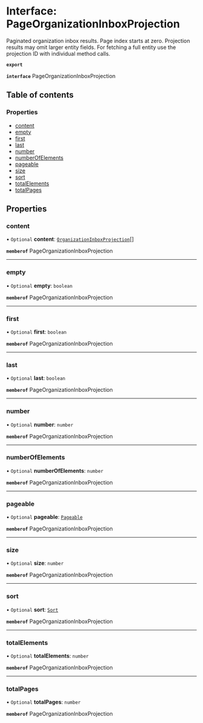 # Interface: PageOrganizationInboxProjection

Paginated organization inbox results. Page index starts at zero. Projection results may omit larger entity fields. For fetching a full entity use the projection ID with individual method calls.

**`export`**

**`interface`** PageOrganizationInboxProjection

## Table of contents

### Properties

- [content](PageOrganizationInboxProjection.md#content)
- [empty](PageOrganizationInboxProjection.md#empty)
- [first](PageOrganizationInboxProjection.md#first)
- [last](PageOrganizationInboxProjection.md#last)
- [number](PageOrganizationInboxProjection.md#number)
- [numberOfElements](PageOrganizationInboxProjection.md#numberofelements)
- [pageable](PageOrganizationInboxProjection.md#pageable)
- [size](PageOrganizationInboxProjection.md#size)
- [sort](PageOrganizationInboxProjection.md#sort)
- [totalElements](PageOrganizationInboxProjection.md#totalelements)
- [totalPages](PageOrganizationInboxProjection.md#totalpages)

## Properties

### content

• `Optional` **content**: [`OrganizationInboxProjection`](OrganizationInboxProjection.md)[]

**`memberof`** PageOrganizationInboxProjection

___

### empty

• `Optional` **empty**: `boolean`

**`memberof`** PageOrganizationInboxProjection

___

### first

• `Optional` **first**: `boolean`

**`memberof`** PageOrganizationInboxProjection

___

### last

• `Optional` **last**: `boolean`

**`memberof`** PageOrganizationInboxProjection

___

### number

• `Optional` **number**: `number`

**`memberof`** PageOrganizationInboxProjection

___

### numberOfElements

• `Optional` **numberOfElements**: `number`

**`memberof`** PageOrganizationInboxProjection

___

### pageable

• `Optional` **pageable**: [`Pageable`](Pageable.md)

**`memberof`** PageOrganizationInboxProjection

___

### size

• `Optional` **size**: `number`

**`memberof`** PageOrganizationInboxProjection

___

### sort

• `Optional` **sort**: [`Sort`](Sort.md)

**`memberof`** PageOrganizationInboxProjection

___

### totalElements

• `Optional` **totalElements**: `number`

**`memberof`** PageOrganizationInboxProjection

___

### totalPages

• `Optional` **totalPages**: `number`

**`memberof`** PageOrganizationInboxProjection
